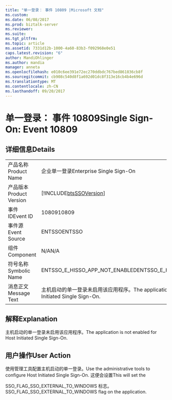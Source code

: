 ```yaml
---
title: "单一登录： 事件 10809 |Microsoft 文档"
ms.custom: 
ms.date: 06/08/2017
ms.prod: biztalk-server
ms.reviewer: 
ms.suite: 
ms.tgt_pltfrm: 
ms.topic: article
ms.assetid: 7331d12b-1000-4a60-83b3-f092968e0e51
caps.latest.revision: "6"
author: MandiOhlinger
ms.author: mandia
manager: anneta
ms.openlocfilehash: e010c6ee391e72ec270ddbdc767bed861836cb8f
ms.sourcegitcommit: cb908c540d8f1a692d01dc8f313e16cb4b4e696d
ms.translationtype: MT
ms.contentlocale: zh-CN
ms.lasthandoff: 09/20/2017
---
```

# <a name="single-sign-on-event-10809"></a><span data-ttu-id="8779c-102">单一登录： 事件 10809</span><span class="sxs-lookup"><span data-stu-id="8779c-102">Single Sign-On: Event 10809</span></span>
## <a name="details"></a><span data-ttu-id="8779c-103">详细信息</span><span class="sxs-lookup"><span data-stu-id="8779c-103">Details</span></span>  
  
|||  
|-|-|  
|<span data-ttu-id="8779c-104">产品名称</span><span class="sxs-lookup"><span data-stu-id="8779c-104">Product Name</span></span>|<span data-ttu-id="8779c-105">企业单一登录</span><span class="sxs-lookup"><span data-stu-id="8779c-105">Enterprise Single Sign-On</span></span>|  
|<span data-ttu-id="8779c-106">产品版本</span><span class="sxs-lookup"><span data-stu-id="8779c-106">Product Version</span></span>|[!INCLUDE[btsSSOVersion](../includes/btsssoversion-md.md)]|  
|<span data-ttu-id="8779c-107">事件 ID</span><span class="sxs-lookup"><span data-stu-id="8779c-107">Event ID</span></span>|<span data-ttu-id="8779c-108">10809</span><span class="sxs-lookup"><span data-stu-id="8779c-108">10809</span></span>|  
|<span data-ttu-id="8779c-109">事件源</span><span class="sxs-lookup"><span data-stu-id="8779c-109">Event Source</span></span>|<span data-ttu-id="8779c-110">ENTSSO</span><span class="sxs-lookup"><span data-stu-id="8779c-110">ENTSSO</span></span>|  
|<span data-ttu-id="8779c-111">组件</span><span class="sxs-lookup"><span data-stu-id="8779c-111">Component</span></span>|<span data-ttu-id="8779c-112">N/A</span><span class="sxs-lookup"><span data-stu-id="8779c-112">N/A</span></span>|  
|<span data-ttu-id="8779c-113">符号名称</span><span class="sxs-lookup"><span data-stu-id="8779c-113">Symbolic Name</span></span>|<span data-ttu-id="8779c-114">ENTSSO_E_HISSO_APP_NOT_ENABLED</span><span class="sxs-lookup"><span data-stu-id="8779c-114">ENTSSO_E_HISSO_APP_NOT_ENABLED</span></span>|  
|<span data-ttu-id="8779c-115">消息正文</span><span class="sxs-lookup"><span data-stu-id="8779c-115">Message Text</span></span>|<span data-ttu-id="8779c-116">主机启动的单一登录未启用该应用程序。</span><span class="sxs-lookup"><span data-stu-id="8779c-116">The application is not enabled for Host Initiated Single Sign-On.</span></span>|  
  
## <a name="explanation"></a><span data-ttu-id="8779c-117">解释</span><span class="sxs-lookup"><span data-stu-id="8779c-117">Explanation</span></span>  
 <span data-ttu-id="8779c-118">主机启动的单一登录未启用该应用程序。</span><span class="sxs-lookup"><span data-stu-id="8779c-118">The application is not enabled for Host Initiated Single Sign-On.</span></span>  
  
## <a name="user-action"></a><span data-ttu-id="8779c-119">用户操作</span><span class="sxs-lookup"><span data-stu-id="8779c-119">User Action</span></span>  
 <span data-ttu-id="8779c-120">使用管理工具配置主机启动的单一登录。</span><span class="sxs-lookup"><span data-stu-id="8779c-120">Use the administrative tools to configure Host Initiated Single Sign-On.</span></span> <span data-ttu-id="8779c-121">这便会设置</span><span class="sxs-lookup"><span data-stu-id="8779c-121">This will set the</span></span>  
  
 <span data-ttu-id="8779c-122">SSO_FLAG_SSO_EXTERNAL_TO_WINDOWS 标志。</span><span class="sxs-lookup"><span data-stu-id="8779c-122">SSO_FLAG_SSO_EXTERNAL_TO_WINDOWS flag on the application.</span></span>